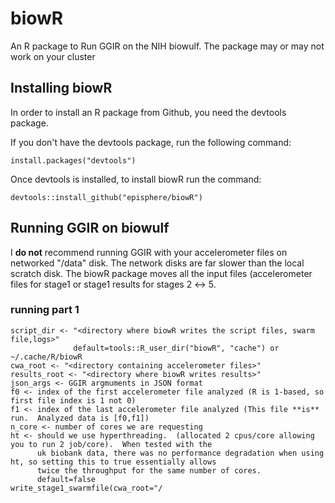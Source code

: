 # biowR
An R package to Run GGIR on the NIH biowulf.  The package may or may not work on your cluster

## Installing biowR
In order to install an R package from Github, you need the devtools package.

If you don't have the devtools package, run the following command:
```
install.packages("devtools")
```

Once devtools is installed, to install biowR run the command:
```
devtools::install_github("episphere/biowR")
```

## Running GGIR on biowulf
I **do not** recommend running GGIR with your accelerometer files on networked "/data" disk. The network disks are
far slower than the local scratch disk.  The biowR package moves all the input files (accelerometer files for stage1 or stage1 results
for stages 2 &harr; 5.

### running part 1
```
script_dir <- "<directory where biowR writes the script files, swarm file,logs>"
              default=tools::R_user_dir("biowR", "cache") or ~/.cache/R/biowR
cwa_root <- "<directory containing accelerometer files>"
results_root <- "<directory where biowR writes results>"
json_args <- GGIR argmuments in JSON format
f0 <- index of the first accelerometer file analyzed (R is 1-based, so first file index is 1 not 0)
f1 <- index of the last accelerometer file analyzed (This file **is** run.  Analyzed data is [f0,f1])
n_core <- number of cores we are requesting
ht <- should we use hyperthreading.  (allocated 2 cpus/core allowing you to run 2 job/core).  When tested with the
      uk biobank data, there was no performance degradation when using ht, so setting this to true essentially allows
      twice the throughput for the same number of cores.
      default=false
write_stage1_swarmfile(cwa_root="/
```
